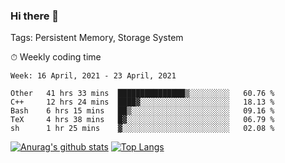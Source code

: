 ### Hi there 👋

Tags: Persistent Memory, Storage System

<!--

[![Anurag's github stats](https://github-readme-stats.vercel.app/api?username=wwyf)](https://github.com/anuraghazra/github-readme-stats)

[![Anurag's github stats](https://github-readme-stats.vercel.app/api?username=wwyf&count_private=true)](https://github.com/anuraghazra/github-readme-stats)


[![Top Langs](https://github-readme-stats.vercel.app/api/top-langs/?username=wwyf&count_private=true&&hide=jupyter%20notebook,html)](https://github.com/anuraghazra/github-readme-stats)



-->


⏱ Weekly coding time

<!--START_SECTION:waka-->
```text
Week: 16 April, 2021 - 23 April, 2021

Other   41 hrs 33 mins  ███████████████▒░░░░░░░░░   60.76 % 
C++     12 hrs 24 mins  ████▓░░░░░░░░░░░░░░░░░░░░   18.13 % 
Bash    6 hrs 15 mins   ██▒░░░░░░░░░░░░░░░░░░░░░░   09.16 % 
TeX     4 hrs 38 mins   █▓░░░░░░░░░░░░░░░░░░░░░░░   06.79 % 
sh      1 hr 25 mins    ▓░░░░░░░░░░░░░░░░░░░░░░░░   02.08 % 
```
<!--END_SECTION:waka-->



[![Anurag's github stats](https://github-readme-stats.vercel.app/api?username=wwyf&count_private=true&show_icons=true&hide_border=true)](https://github.com/anuraghazra/github-readme-stats) [![Top Langs](https://github-readme-stats.vercel.app/api/top-langs/?username=wwyf&count_private=true&hide=jupyter%20notebook,html,OpenEdge%20ABL&langs_count=10&layout=compact&hide_border=true)](https://github.com/anuraghazra/github-readme-stats)

<!--

[![willianrod's wakatime stats](https://github-readme-stats.vercel.app/api/wakatime?username=wwyf)](https://github.com/anuraghazra/github-readme-stats)


-->
